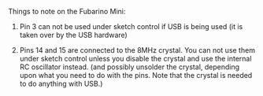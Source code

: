 Things to note on the Fubarino Mini:

1. Pin 3 can not be used under sketch control if USB is being used (it is taken over by the USB hardware)

2. Pins 14 and 15 are connected to the 8MHz crystal. You can not use them under sketch control unless you disable the crystal and use the internal RC oscillator instead. (and possibly unsolder the crystal, depending upon what you need to do with the pins. Note that the crystal is needed to do anything with USB.)

